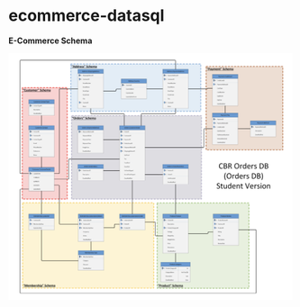# ecommerce-datasql

**E-Commerce Schema** 

![alt text](https://github.com/ramya-krishnasamy/ecommerce-datasql/blob/main/Database_ecommerce_schema.png)
